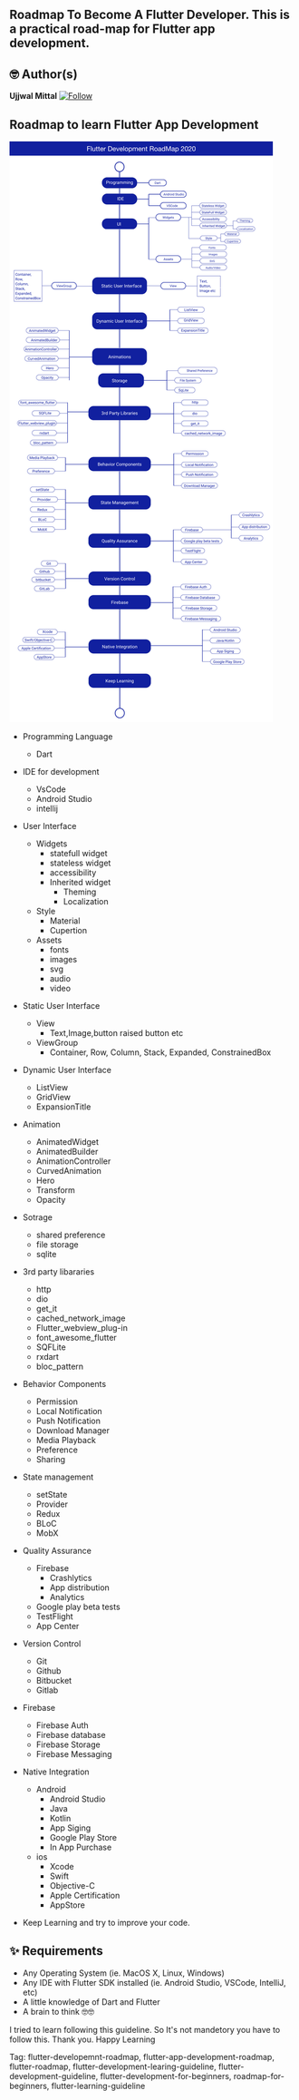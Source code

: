 ## Roadmap To Become A Flutter Developer. This is a practical road-map for Flutter app development.

## 🤓 Author(s)

**Ujjwal Mittal** [![Follow](www.linkedin.com/in/ujjwal-mittal-3167b01b6)](www.linkedin.com/in/ujjwal-mittal-3167b01b6)

## Roadmap to learn Flutter App Development

<img src="docs/flutter-app-development-roadmap-by-Ujjwal Mittal.png" />

- Programming Language
  - Dart
- IDE for development

  - VsCode
  - Android Studio
  - intellij

- User Interface

  - Widgets
    - statefull widget
    - stateless widget
    - accessibility
    - Inherited widget
      - Theming
      - Localization
  - Style
    - Material
    - Cupertion
  - Assets
    - fonts
    - images
    - svg
    - audio
    - video

- Static User Interface

  - View
    - Text,Image,button raised button etc
  - ViewGroup
    - Container, Row, Column, Stack, Expanded, ConstrainedBox

- Dynamic User Interface

  - ListView
  - GridView
  - ExpansionTitle

- Animation

  - AnimatedWidget
  - AnimatedBuilder
  - AnimationController
  - CurvedAnimation
  - Hero
  - Transform
  - Opacity

- Sotrage

  - shared preference
  - file storage
  - sqlite

- 3rd party libararies

  - http
  - dio
  - get_it
  - cached_network_image
  - Flutter_webview_plug-in
  - font_awesome_flutter
  - SQFLite
  - rxdart
  - bloc_pattern

- Behavior Components

  - Permission
  - Local Notification
  - Push Notification
  - Download Manager
  - Media Playback
  - Preference
  - Sharing

- State management

  - setState
  - Provider
  - Redux
  - BLoC
  - MobX

- Quality Assurance

  - Firebase
    - Crashlytics
    - App distribution
    - Analytics
  - Google play beta tests
  - TestFlight
  - App Center

- Version Control

  - Git
  - Github
  - Bitbucket
  - Gitlab

- Firebase

  - Firebase Auth
  - Firebase database
  - Firebase Storage
  - Firebase Messaging

- Native Integration

  - Android
    - Android Studio
    - Java
    - Kotlin
    - App Siging
    - Google Play Store
    - In App Purchase
  - ios
    - Xcode
    - Swift
    - Objective-C
    - Apple Certification
    - AppStore

- Keep Learning and try to improve your code.

## ✨ Requirements

- Any Operating System (ie. MacOS X, Linux, Windows)
- Any IDE with Flutter SDK installed (ie. Android Studio, VSCode, IntelliJ, etc)
- A little knowledge of Dart and Flutter
- A brain to think 🤓🤓

I tried to learn following this guideline. So It's not mandetory you have to follow this. Thank you. Happy Learning

Tag: flutter-developemnt-roadmap, flutter-app-development-roadmap, flutter-roadmap, flutter-development-learing-guideline, flutter-development-guideline, flutter-development-for-beginners, roadmap-for-beginners, flutter-learning-guideline
